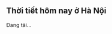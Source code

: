 <!DOCTYPE html>
<html>
<head>
  <title>Weather Widget</title>
</head>
<body>
  <h2>Thời tiết hôm nay ở Hà Nội</h2>
  <p id="weather">Đang tải...</p>

  <script>
    async function layThoiTiet() {
      const apiKey = '089a9c2ef4a20a2729a98c72b241e0fb'; //
      const thanhPho = 'Hanoi';
      const url = `https://api.openweathermap.org/data/2.5/weather?q=${thanhPho}&appid=${apiKey}&units=metric&lang=vi`;

      const res = await fetch(url);
      const data = await res.json();

      const nhietDo = data.main.temp;
      const trangThai = data.weather[0].description;

      document.getElementById('weather').textContent = `${nhietDo}°C - ${trangThai}`;
    }

    layThoiTiet();
  </script>
</body>
</html>
